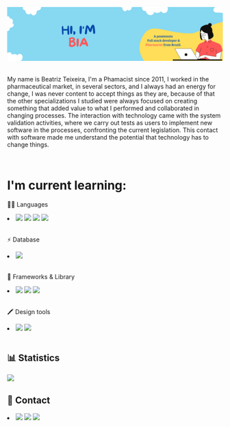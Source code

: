 <div align='center'>
    <img src='Banner _profile.png'>
</div> 
<br>
<p>My name is Beatriz Teixeira, I'm a Phamacist since 2011, I worked in the pharmaceutical market, in several sectors, and I always had an energy for change, I was never content to accept things as they are, because of that the other specializations I studied were always focused on creating something that added value to what I performed and collaborated in changing processes. The interaction with technology came with the system validation activities, where we carry out tests as users to implement new software in the processes, confronting the current legislation. This contact with software made me understand the potential that technology has to change things.</p>

<br>
<h1>I'm current learning:</h1>
    <p>👩‍💻 Languages</p>
    <li>
         <img src="https://img.shields.io/badge/CSS3-1572B6?style=for-the-badge&logo=css3&logoColor=white">
         <img src="https://img.shields.io/badge/HTML5-E34F26?style=for-the-badge&logo=html5&logoColor=white">
         <img src="https://img.shields.io/badge/JavaScript-323330?style=for-the-badge&logo=javascript&logoColor=F7DF1E">
         <img src="https://img.shields.io/badge/json-5E5C5C?style=for-the-badge&logo=json&logoColor=white">
    </li>
<br>
    <p>⚡ Database</p>
    <li>
         <img src="https://img.shields.io/badge/MySQL-005C84?style=for-the-badge&logo=mysql&logoColor=white">
    </li>
<br>
    <p>🚀 Frameworks & Library</p>
    <li>
        <img src="https://img.shields.io/badge/jQuery-0769AD?style=for-the-badge&logo=jquery&logoColor=white">
        <img src="https://img.shields.io/badge/Bootstrap-563D7C?style=for-the-badge&logo=bootstrap&logoColor=white">
        <img src="https://img.shields.io/badge/Insomnia-5849be?style=for-the-badge&logo=Insomnia&logoColor=white">
    </li>
<br>
  <p>🖍 Design tools</p>
    <li>
       <img src="https://img.shields.io/badge/Figma-F24E1E?style=for-the-badge&logo=figma&logoColor=white">
       <img src="https://img.shields.io/badge/Canva-%2300C4CC.svg?&style=for-the-badge&logo=Canva&logoColor=white">
    </li>
<br>
<h2>📊 Statistics</h2>
    <img src="https://github-readme-stats.vercel.app/api/top-langs/?username=biateisi&layout=compact">
<br>
<h2>📱 Contact</h2>
    <li>
        <a href="https://www.linkedin.com/in/beatrizteisi/"><img src="https://img.shields.io/badge/LinkedIn-0077B5?style=for-the-badge&logo=linkedin&logoColor=white"></a>
        <a href="mailto:beatrizteisi@gmail.com"><img src="https://img.shields.io/badge/Gmail-D14836?style=for-the-badge&logo=gmail&logoColor=white"></a>
        <a href="https://www.codewars.com/users/biateisi"><img src="https://img.shields.io/badge/Codewars-B1361E?style=for-the-badge&logo=Codewars&logoColor=white"></a>
    </li>

